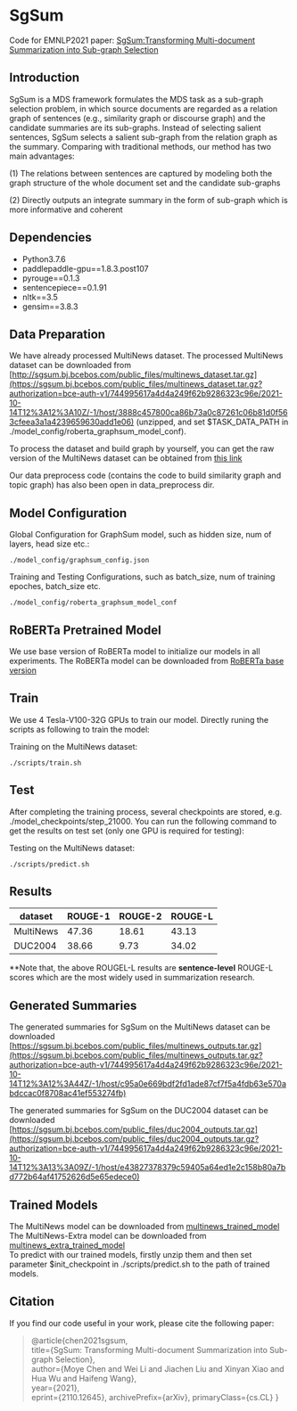 SgSum
===
Code for EMNLP2021 paper: [SgSum:Transforming Multi-document Summarization into Sub-graph Selection](https://arxiv.org/abs/2110.12645)

Introduction
---
SgSum is a MDS framework formulates the MDS task as a sub-graph selection problem, in which source documents are regarded as a relation graph of sentences (e.g., similarity graph or discourse graph) and the candidate summaries are its sub-graphs. Instead of selecting salient sentences, SgSum selects a salient sub-graph from the relation graph as the summary. Comparing with traditional methods, our method has two main advantages: 

(1) The relations between sentences are captured by modeling both the graph structure of the whole document set and the candidate sub-graphs

(2) Directly outputs an integrate summary in the form of sub-graph which is more informative and coherent

Dependencies
---
* Python3.7.6
* paddlepaddle-gpu==1.8.3.post107  
* pyrouge==0.1.3  
* sentencepiece==0.1.91
* nltk==3.5
* gensim==3.8.3

Data Preparation
---
We have already processed MultiNews dataset. 
The processed MultiNews dataset can be downloaded from [http://sgsum.bj.bcebos.com/public_files/multinews_dataset.tar.gz](https://sgsum.bj.bcebos.com/public_files/multinews_dataset.tar.gz?authorization=bce-auth-v1/744995617a4d4a249f62b9286323c96e/2021-10-14T12%3A12%3A10Z/-1/host/3888c457800ca86b73a0c87261c06b81d0f563cfeea3a1a4239659630add1e06) (unzipped, and set $TASK_DATA_PATH in ./model_config/roberta_graphsum_model_conf).  

To process the dataset and build graph by yourself, you can get the raw version of the MultiNews dataset can be obtained from [this link](https://github.com/Alex-Fabbri/Multi-News)

Our data preprocess code (contains the code to build similarity graph and topic graph) has also been open in data_preprocess dir.


Model Configuration
---
Global Configuration for GraphSum model, such as hidden size, num of layers, head size etc.: 
```
./model_config/graphsum_config.json
```

Training and Testing Configurations, such as batch_size, num of training epoches, batch_size etc.
```
./model_config/roberta_graphsum_model_conf
```

RoBERTa Pretrained Model
---
We use base version of RoBERTa model to initialize our models in all experiments. The RoBERTa model can be downloaded from [RoBERTa base version](https://sgsum.bj.bcebos.com/public_files/roberta_config.tar.gz?authorization=bce-auth-v1/744995617a4d4a249f62b9286323c96e/2021-10-14T12%3A25%3A02Z/-1/host/ad9581f065a2182970abdd27f5f080e37efb3c31bb7ba716497e3082d7dc1f38)


Train
---
We use 4 Tesla-V100-32G GPUs to train our model. Directly runing the scripts as following to train the model:

Training on the MultiNews dataset:
```
./scripts/train.sh
```


Test
---
After completing the training process, several checkpoints are stored, e.g. ./model_checkpoints/step_21000. 
You can run the following command to get the results on test set (only one GPU is required for testing):

Testing on the MultiNews dataset:
```
./scripts/predict.sh
```

Results
---

|   dataset   | ROUGE-1 | ROUGE-2 | ROUGE-L |
| ----------- | ------- | ------- | ------- |
|   MultiNews |  47.36  |  18.61  |  43.13  |
|   DUC2004   |  38.66  |   9.73  |  34.02  |

\*\*Note that, the above ROUGEL-L results are **sentence-level** ROUGE-L scores which are the most widely used in summarization research.


Generated Summaries
---
The generated summaries for SgSum on the MultiNews dataset can be downloaded [https://sgsum.bj.bcebos.com/public_files/multinews_outputs.tar.gz](https://sgsum.bj.bcebos.com/public_files/multinews_outputs.tar.gz?authorization=bce-auth-v1/744995617a4d4a249f62b9286323c96e/2021-10-14T12%3A12%3A44Z/-1/host/c95a0e669bdf2fd1ade87cf7f5a4fdb63e570abdccac0f8708ac41ef553274fb)

The generated summaries for SgSum on the DUC2004 dataset can be downloaded [https://sgsum.bj.bcebos.com/public_files/duc2004_outputs.tar.gz](https://sgsum.bj.bcebos.com/public_files/duc2004_outputs.tar.gz?authorization=bce-auth-v1/744995617a4d4a249f62b9286323c96e/2021-10-14T12%3A13%3A09Z/-1/host/e43827378379c59405a64ed1e2c158b80a7bd772b64af41752626d5e65edece0)  

Trained Models
---
The MultiNews model can be downloaded from [multinews_trained_model](https://sgsum.bj.bcebos.com/public_files/multinews.tar.gz?authorization=bce-auth-v1/744995617a4d4a249f62b9286323c96e/2021-10-14T12%3A14%3A10Z/-1/host/dc772fa1dc66a44ab9a1d78d5cc2a75ba00aeaf27dbdf32eac4459642e9dcd13)  
The MultiNews-Extra model can be downloaded from [multinews_extra_trained_model](https://sgsum.bj.bcebos.com/public_files/multinews_extra.tar.gz?authorization=bce-auth-v1/744995617a4d4a249f62b9286323c96e/2021-10-14T12%3A14%3A40Z/-1/host/66b92ee834132b3ff7de460b5b6b4592aaacba503899f354e6bcf9c5b6518a10)  
To predict with our trained models, firstly unzip them and then set parameter $init_checkpoint in ./scripts/predict.sh to the path of trained models.

Citation
---
If you find our code useful in your work, please cite the following paper:
>@article{chen2021sgsum,  
  >title={SgSum: Transforming Multi-document Summarization into Sub-graph Selection},  
  >author={Moye Chen and Wei Li and Jiachen Liu and Xinyan Xiao and Hua Wu and Haifeng Wang},  
  >year={2021},  
  >eprint={2110.12645},
  >archivePrefix={arXiv},
  >primaryClass={cs.CL}
>}  